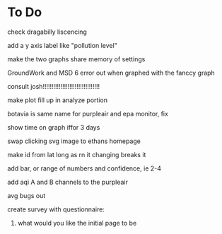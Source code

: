 # To Do



check dragabilly liscencing

add a y axis label like "pollution level"

make the two graphs share memory of settings


GroundWork and MSD 6 error out when graphed with the fanccy graph

consult josh!!!!!!!!!!!!!!!!!!!!!!!!!!!!!!!!

make plot fill up in analyze portion

botavia is same name for purpleair and epa monitor, fix

show time on graph iffor 3 days


swap clicking svg image to ethans homepage

make id from lat long as rn it changing breaks it

add bar, or range of numbers and confidence, ie 2-4

add aqi A and B channels to the purpleair

avg bugs out

create survey with questionnaire:

1. what would you like the initial page to be